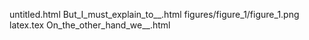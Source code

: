 untitled.html
But_I_must_explain_to__.html
figures/figure_1/figure_1.png
latex.tex
On_the_other_hand_we__.html
